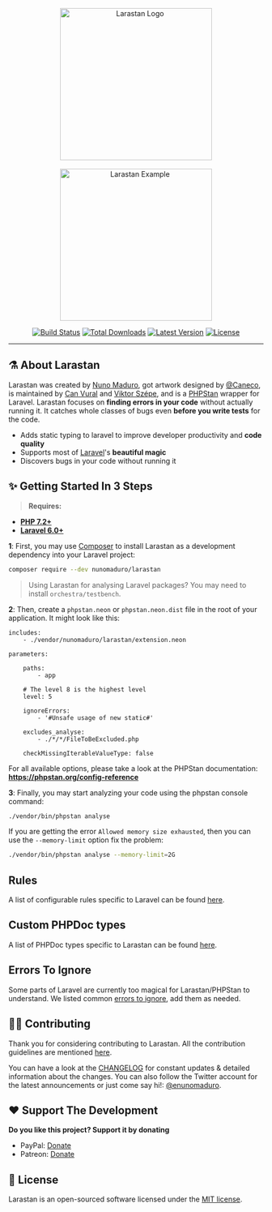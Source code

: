 <p align="Center">
    <img src="https://raw.githubusercontent.com/nunomaduro/larastan/master/docs/logo.png" alt="Larastan Logo" width="300">
    <br><br>
    <img src="https://raw.githubusercontent.com/nunomaduro/larastan/master/docs/example.png" alt="Larastan Example" height="300">
</p>

<p align="Center">
  <a href="https://travis-ci.org/nunomaduro/larastan"><img src="https://img.shields.io/travis/nunomaduro/larastan/master.svg" alt="Build Status"></img></a>
  <a href="https://packagist.org/packages/nunomaduro/larastan/stats"><img src="https://poser.pugx.org/nunomaduro/larastan/d/total.svg" alt="Total Downloads"></a>
  <a href="https://packagist.org/packages/nunomaduro/larastan"><img src="https://poser.pugx.org/nunomaduro/larastan/v/stable.svg" alt="Latest Version"></a>
  <a href="https://github.com/nunomaduro/larastan/blob/master/LICENSE.md"><img src="https://poser.pugx.org/nunomaduro/larastan/license.svg" alt="License"></a>
</p>

------

## ⚗️ About Larastan

Larastan was created by [Nuno Maduro](https://github.com/nunomaduro), got artwork designed by [@Caneco](http://github.com/caneco), is maintained by [Can Vural](https://github.com/canvural) and [Viktor Szépe](https://github.com/szepeviktor), and is a [PHPStan](https://phpstan.org/) wrapper for Laravel. Larastan focuses on **finding errors in your code** without actually running it. It catches whole classes of bugs even **before you write tests** for the code.

- Adds static typing to laravel to improve developer productivity and **code quality**
- Supports most of [Laravel](https://laravel.com)'s **beautiful magic**
- Discovers bugs in your code without running it

## ✨ Getting Started In 3 Steps

> **Requires:**
- **[PHP 7.2+](https://php.net/releases/)**
- **[Laravel 6.0+](https://github.com/laravel/laravel)**

**1**: First, you may use [Composer](https://getcomposer.org) to install Larastan as a development dependency into your Laravel project:
```bash
composer require --dev nunomaduro/larastan
```

> Using Larastan for analysing Laravel packages? You may need to install `orchestra/testbench`.

**2**: Then, create a `phpstan.neon` or `phpstan.neon.dist` file in the root of your application. It might look like this:

```
includes:
    - ./vendor/nunomaduro/larastan/extension.neon

parameters:

    paths:
        - app

    # The level 8 is the highest level
    level: 5

    ignoreErrors:
        - '#Unsafe usage of new static#'

    excludes_analyse:
        - ./*/*/FileToBeExcluded.php

    checkMissingIterableValueType: false
```

For all available options, please take a look at the PHPStan documentation: **https://phpstan.org/config-reference**

**3**: Finally, you may start analyzing your code using the phpstan console command:

```bash
./vendor/bin/phpstan analyse
```

If you are getting the error `Allowed memory size exhausted`, then you can use the `--memory-limit` option fix the problem:

```bash
./vendor/bin/phpstan analyse --memory-limit=2G
```

## Rules

A list of configurable rules specific to Laravel can be found [here](docs/rules.md).

## Custom PHPDoc types

A list of PHPDoc types specific to Larastan can be found [here](docs/custom-types.md).

## Errors To Ignore

Some parts of Laravel are currently too magical for Larastan/PHPStan to understand.
We listed common [errors to ignore](docs/errors-to-ignore.md), add them as needed.

## 👊🏻 Contributing

Thank you for considering contributing to Larastan. All the contribution guidelines are mentioned [here](CONTRIBUTING.md).

You can have a look at the [CHANGELOG](CHANGELOG.md) for constant updates & detailed information about the changes. You can also follow the Twitter account for the latest announcements or just come say hi!: [@enunomaduro](https://twitter.com/enunomaduro).

## ❤️ Support The Development

**Do you like this project? Support it by donating**

- PayPal: [Donate](https://www.paypal.com/cgi-bin/webscr?cmd=_s-xclick&hosted_button_id=66BYDWAT92N6L)
- Patreon: [Donate](https://www.patreon.com/nunomaduro)

## 📖 License

Larastan is an open-sourced software licensed under the [MIT license](LICENSE.md).
